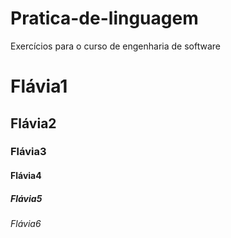 # Pratica-de-linguagem
Exercícios para o curso de engenharia de software





        





<!-- níveis de cabeçalho-->   

<!--/* tags de html(h1-h6) */-->

<h1>Flávia1</h1>

<h2>Flávia2</h2>

<h3>Flávia3</h3>

<h4>Flávia4</h4>

<h5>Flávia5</h5>

<h6>Flávia6</h6>







